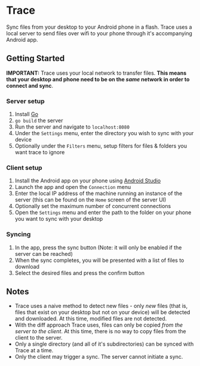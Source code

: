 # Trace
Sync files from your desktop to your Android phone in a flash. Trace uses a local server to send files over wifi to your phone through it's accompanying Android app.

## Getting Started
**IMPORTANT:** Trace uses your local network to transfer files. **This means that your desktop and phone need to be on the _same_ network in order to connect and sync**.

### Server setup
1. Install [Go](https://golang.org/)
2. `go build` the server
3. Run the server and navigate to `localhost:8080`
4. Under the `Settings` menu, enter the directory you wish to sync with your device
5. Optionally under the `Filters` menu, setup filters for files & folders you want trace to ignore

### Client setup
1. Install the Android app on your phone using [Android Studio](https://developer.android.com/studio/index.html)
2. Launch the app and open the `Connection` menu
3. Enter the local IP address of the machine running an instance of the server (this can be found on the `Home` screen of the server UI)
4. Optionally set the maximum number of concurrent connections
5. Open the `Settings` menu and enter the path to the folder on your phone you want to sync with your desktop

### Syncing
1. In the app, press the sync button (Note: it will only be enabled if the server can be reached)
2. When the sync completes, you will be presented with a list of files to download
3. Select the desired files and press the confirm button

## Notes
* Trace uses a naive method to detect new files - only _new_ files (that is, files that exist on your desktop but not on your device) will be detected and downloaded. At this time, modified files are not detected.
* With the diff approach Trace uses, files can only be copied _from the server to the client_. At this time, there is no way to copy files from the client to the server.
* Only a single directory (and all of it's subdirectories) can be synced with Trace at a time.
* Only the client may trigger a sync. The server cannot initiate a sync.
